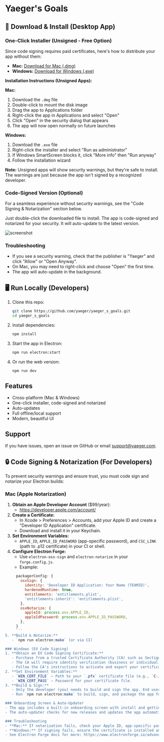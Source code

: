 # Yaeger's Goals

## 🚀 Download & Install (Desktop App)

### One-Click Installer (Unsigned - Free Option)

Since code signing requires paid certificates, here's how to distribute your app without them:

- **Mac:** [Download for Mac (.dmg)](https://github.com/yaeger/yaeger_s_goals/releases/latest/download/YaegerGoals-mac.dmg)
- **Windows:** [Download for Windows (.exe)](https://github.com/yaeger/yaeger_s_goals/releases/latest/download/YaegerGoals-win.exe)

**Installation Instructions (Unsigned Apps):**

**Mac:**
1. Download the `.dmg` file
2. Double-click to mount the disk image
3. Drag the app to Applications folder
4. Right-click the app in Applications and select "Open"
5. Click "Open" in the security dialog that appears
6. The app will now open normally on future launches

**Windows:**
1. Download the `.exe` file
2. Right-click the installer and select "Run as administrator"
3. If Windows SmartScreen blocks it, click "More info" then "Run anyway"
4. Follow the installation wizard

**Note:** Unsigned apps will show security warnings, but they're safe to install. The warnings are just because the app isn't signed by a recognized developer.

### Code-Signed Version (Optional)
For a seamless experience without security warnings, see the "Code Signing & Notarization" section below.

Just double-click the downloaded file to install. The app is code-signed and notarized for your security. It will auto-update to the latest version.

![screenshot](public/assets/images/ChatGPT%20Image%20Jul%2015,%202025,%2003_31_29%20PM.png)

### Troubleshooting
- If you see a security warning, check that the publisher is "Yaeger" and click "Allow" or "Open Anyway".
- On Mac, you may need to right-click and choose "Open" the first time.
- The app will auto-update in the background.

## 🖥️ Run Locally (Developers)

1. Clone this repo:
   ```sh
   git clone https://github.com/yaeger/yaeger_s_goals.git
   cd yaeger_s_goals
   ```
2. Install dependencies:
   ```sh
   npm install
   ```
3. Start the app in Electron:
   ```sh
   npm run electron:start
   ```
4. Or run the web version:
   ```sh
   npm run dev
   ```

## Features
- Cross-platform (Mac & Windows)
- One-click installer, code-signed and notarized
- Auto-updates
- Full offline/local support
- Modern, beautiful UI

## Support
If you have issues, open an issue on GitHub or email support@yaeger.com.

## 🔒 Code Signing & Notarization (For Developers)

To prevent security warnings and ensure trust, you must code sign and notarize your Electron builds:

### Mac (Apple Notarization)
1. **Obtain an Apple Developer Account** ($99/year):
   - https://developer.apple.com/account/
2. **Create a Certificate:**
   - In Xcode > Preferences > Accounts, add your Apple ID and create a "Developer ID Application" certificate.
   - Download and install it in your Keychain.
3. **Set Environment Variables:**
   - `APPLE_ID`, `APPLE_ID_PASSWORD` (app-specific password), and `CSC_LINK` (path to .p12 certificate) in your CI or shell.
4. **Configure Electron Forge:**
   - Use `electron-osx-sign` and `electron-notarize` in your `forge.config.js`.
   - Example:
```js
     packagerConfig: {
       osxSign: {
         identity: 'Developer ID Application: Your Name (TEAMID)',
         hardenedRuntime: true,
         entitlements: 'entitlements.plist',
         'entitlements-inherit': 'entitlements.plist',
       },
       osxNotarize: {
         appleId: process.env.APPLE_ID,
         appleIdPassword: process.env.APPLE_ID_PASSWORD,
       },
     }
     ```
5. **Build & Notarize:**
   - `npm run electron:make` (or via CI)

### Windows (EV Code Signing)
1. **Obtain an EV Code Signing Certificate:**
   - Purchase from a trusted Certificate Authority (CA) such as Sectigo, DigiCert, GlobalSign, or SSL.com.
   - The CA will require identity verification (business or individual) and may ship a physical USB token for secure certificate storage.
   - Follow the CA's instructions to activate and export your certificate (usually as a `.pfx` file).
2. **Set Environment Variables:**
   - `WIN_CERT_FILE` — Path to your `.pfx` certificate file (e.g., `C:/certs/yourcert.pfx`).
   - `WIN_CERT_PASS` — Password for your certificate file.
3. **Build & Sign:**
   - Only the developer (you) needs to build and sign the app. End users just download and install the signed installer—no certificates or special steps needed for them.
   - Run `npm run electron:make` to build, sign, and package the app for distribution.

### Onboarding Screen & Auto-Updater
- The app includes a built-in onboarding screen with install and getting started instructions for new users.
- The auto-updater checks for new releases and updates the app automatically, so users always have the latest version with no manual steps.

### Troubleshooting
- **Mac:** If notarization fails, check your Apple ID, app-specific password, and certificate validity.
- **Windows:** If signing fails, ensure the certificate is installed and the password is correct.
- See Electron Forge docs for more: https://www.electronforge.io/advanced/code-signing
